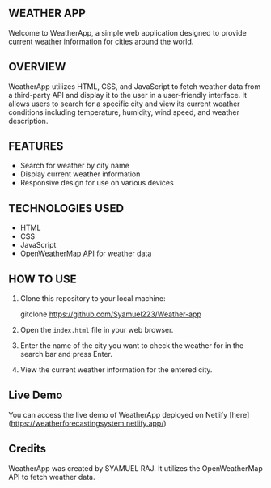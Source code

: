 ## WEATHER APP 

Welcome to WeatherApp, a simple web application designed to provide current weather information for cities around the world.

## OVERVIEW

WeatherApp utilizes HTML, CSS, and JavaScript to fetch weather data from a third-party API and display it to the user in a user-friendly interface. It allows users to search for a specific city and view its current weather conditions including temperature, humidity, wind speed, and weather description.

## FEATURES

- Search for weather by city name
- Display current weather information
- Responsive design for use on various devices

## TECHNOLOGIES USED

- HTML
- CSS
- JavaScript
- [OpenWeatherMap API](https://openweathermap.org/api) for weather data

## HOW TO USE

1. Clone this repository to your local machine:

   gitclone https://github.com/Syamuel223/Weather-app

2. Open the `index.html` file in your web browser.

3. Enter the name of the city you want to check the weather for in the search bar and press Enter.

4. View the current weather information for the entered city.

## Live Demo

You can access the live demo of WeatherApp deployed on Netlify [here] (https://weatherforecastingsystem.netlify.app/)

## Credits

WeatherApp was created by SYAMUEL RAJ. It utilizes the OpenWeatherMap API to fetch weather data.
